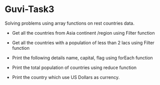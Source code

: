 # Guvi-Task3
Solving problems using array functions on rest countries data. 

- Get all the countries from Asia continent /region using Filter function

 - Get all the countries with a population of less than 2 lacs using Filter function

 - Print the following details name, capital, flag using forEach function 

- Print the total population of countries using reduce function 

- Print the country which use US Dollars as currency.
